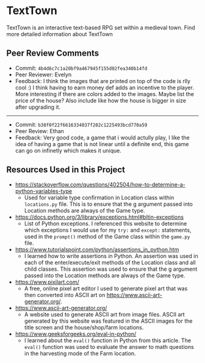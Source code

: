 # TextTown

TextTown is an interactive text-based RPG set within a medieval town. Find more detailed information about TextTown

## Peer Review Comments
* Commit: `4b4d6c7c1a20bf9a467945f155d02fea340b14fd`
* Peer Reviewer: Evelyn
* Feedback:
I think the images that are printed on top of the code is rlly cool :) I think having to earn money def adds an incentive to the player.
More interesting if there are colors added to the images. Maybe list the price of the house? Also include like how the house is bigger in size after upgrading it.
--------------------
* Commit: `b38f0f22f6616334037f202c1225493bcd770a59`
* Peer Review: Ethan
* Feedback:
Very good code, a game that i would actully play,
I like the idea of having a game that is not linear until a definite end, this game can go on infinetly which makes it unique.

## Resources Used in this Project
* https://stackoverflow.com/questions/402504/how-to-determine-a-python-variables-type
    - Used for variable type confirmation in Location class within `locations.py` file. This is to ensure that the g
    argument passed into Location methods are always of the Game type.
* https://docs.python.org/3/library/exceptions.html#bltin-exceptions
    - List of Python exceptions. I referenced this website to determine which exceptions I would use for my `try:` and
    `except:` statements, used in the `prompt()` method of the Game class within the `game.py` file.
* https://www.tutorialspoint.com/python/assertions_in_python.htm
    - I learned how to write assertions in Python. An assertion was used in each of the enter/execute/exit methods of
    the Location class and all child classes. This assertion was used to ensure that the g argument passed into the
    Location methods are always of the Game type.
* https://www.pixilart.com/
    - A free, online pixel art editor I used to generate pixel art that was then converted into ASCII art on
    https://www.ascii-art-generator.org/. 
* https://www.ascii-art-generator.org/
    - A website used to generate ASCII art from image files. ASCII art generated by this website was featured in the
    ASCII images for the title screen and the house/shop/farm locations.
* https://www.geeksforgeeks.org/eval-in-python/
    - I learned about the `eval()` function in Python from this article. The `eval()` function was used to evaluate the
    answer to math questions in the harvesting mode of the Farm location.
